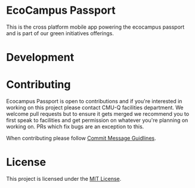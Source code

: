 # EcoCampus Passport
This is the cross platform mobile app powering the ecocampus passport and is part of our green 
initiatives offerings.

# Development


# Contributing
Ecocampus Passport is open to contributions and if you're interested in working on this project
please contact CMU-Q facilities department. We welcome pull requests but to ensure it gets
merged we recommend you to first speak to facilities and get permission on whatever you're planning
on working on. PRs which fix bugs are an exception to this. 

When contributing please follow [Commit Message Guidlines](https://gist.github.com/robertpainsi/b632364184e70900af4ab688decf6f53).

# License
This project is licensed under the [MIT License](LICENSE).

